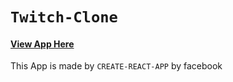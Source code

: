 # `Twitch-Clone`
   #### [View App Here](https://twitch-c2eda.web.app/)
This App is made by `CREATE-REACT-APP` by facebook
